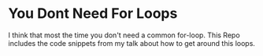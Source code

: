 # You Dont Need For Loops
I think that most the time you don't need a common for-loop.
This Repo includes the code snippets from my talk about how to
get around this loops. 
